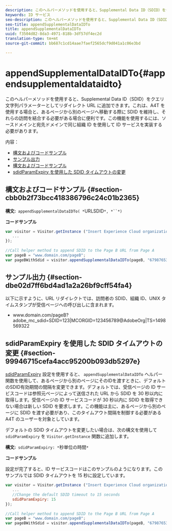 ```yaml
---
description: このヘルパーメソッドを使用すると、Supplemental Data ID（SDID）をクエリ文字列パラメーターとしてリダイレクト URL に追加できます。これは、A4T を使用する場合と、あるページから別のページへ移動する際に SDID を維持し、それらの訪問を結合する必要がある場合に便利です。この機能を使用するには、ソースドメインと宛先ドメインで同じ組織 ID を使用して ID サービスを実装する必要があります。
keywords: ID サービス
seo-description: このヘルパーメソッドを使用すると、Supplemental Data ID（SDID）をクエリ文字列パラメーターとしてリダイレクト URL に追加できます。これは、A4T を使用する場合と、あるページから別のページへ移動する際に SDID を維持し、それらの訪問を結合する必要がある場合に便利です。この機能を使用するには、ソースドメインと宛先ドメインで同じ組織 ID を使用して ID サービスを実装する必要があります。
seo-title: appendSupplementalDataIDTo
title: appendSupplementalDataIDTo
uuid: f3504d82-8da3-4971-818b-3df57df4ec2d
translation-type: tm+mt
source-git-commit: bb687c1cd14aae7faef2565dcf9d041a1c06e3bd

---
```



# appendSupplementalDataIDTo{#appendsupplementaldataidto}

このヘルパーメソッドを使用すると、Supplemental Data ID（SDID）をクエリ文字列パラメーターとしてリダイレクト URL に追加できます。これは、A4T を使用する場合と、あるページから別のページへ移動する際に SDID を維持し、それらの訪問を結合する必要がある場合に便利です。この機能を使用するには、ソースドメインと宛先ドメインで同じ組織 ID を使用して ID サービスを実装する必要があります。

内容：

<ul class="simplelist"> 
 <li> <a href="../../mcvid-library/mcvid-get-set/mcvid-appendsupplementaldataidto.md#section-cbb0b2f73bcc418386796c24c01b2365" format="dita" scope="local"> 構文およびコードサンプル </a> </li> 
 <li> <a href="../../mcvid-library/mcvid-get-set/mcvid-appendsupplementaldataidto.md#section-dbe02d7ff6bd4ad1a2a26bf9cff54fa4" format="dita" scope="local"> サンプル出力 </a> </li> 
 <li> <a href="../../mcvid-library/mcvid-get-set/mcvid-appendsupplementaldataidto.md#section-cbb0b2f73bcc418386796c24c01b2365" format="dita" scope="local"> 構文およびコードサンプル </a> </li> 
 <li> <a href="../../mcvid-library/mcvid-get-set/mcvid-appendsupplementaldataidto.md#section-99946715cefa4acc95200b093db5297e" format="dita" scope="local"> sdidParamExpiry を使用した SDID タイムアウトの変更 </a> </li> 
</ul>

## 構文およびコードサンプル {#section-cbb0b2f73bcc418386796c24c01b2365}

**構文:**` appendSupplementalDataIDTo( *`URLSDID`*, *``*)`

**コードサンプル**

```js
var visitor = Visitor.getInstance ("Insert Experience Cloud organization ID here",{ 
   ... 
}); 
 
//Call helper method to append SDID to the Page B URL from Page A 
var pageB = "www.domain.com/pageB"; 
var pageBWithSdid = visitor.appendSupplementalDataIDTo(pageB, "67987653465787219");
```

## サンプル出力 {#section-dbe02d7ff6bd4ad1a2a26bf9cff54fa4}

以下に示すように、URL リダイレクトでは、訪問者の SDID、組織 ID、UNIX タイムスタンプが受信ページへの呼び出しに含まれます。

<ul class="simplelist"> 
 <li> <span class="codeph"> www.domain.com/pageB?adobe_mc_sdid=SDID=123|MCORGID=123456789@AdobeOrg|TS=1498569322 </span> </li> 
</ul>

## sdidParamExpiry を使用した SDID タイムアウトの変更 {#section-99946715cefa4acc95200b093db5297e}

[sdidParamExpiry](../../mcvid-library/mcvid-function-vars/mcvid-sdidparamexpiry.md#reference-cef3fd03c43b4772b2422e220b40a458) 設定を使用すると、 `appendSupplementalDataIDTo` ヘルパー関数を使用して、あるページから別のページにそのIDを渡すときに、デフォルトのSDID有効期間の間隔を変更できます。デフォルトでは、受信ページの ID サービスコードは参照元ページによって送信された URL から SDID を 30 秒以内に取得します。受信ページの ID サービスコードが 30 秒以内に SDID を取得できない場合は新しい SDID を要求します。この機能は主に、あるページから別のページに SDID を渡す必要があり、このタイムアウト間隔を制御する必要がある A4T のユーザーを対象としています。

デフォルトの SDID タイムアウトを変更したい場合は、次の構文を使用して `sdidParamExpiry` を `Visitor.getInstance` 関数に追加します。

**構文:**` sdidParamExpiry: *`秒単位の時間`*`

**コードサンプル**

設定が完了すると、ID サービスコードはこのサンプルのようになります。このサンプルでは SDID タイムアウトを 15 秒に設定しています。

```js
var visitor = Visitor.getInstance ("Insert Experience Cloud organization ID here",{ 
   ... 
   //Change the default SDID timeout to 15 seconds 
   sdidParamExpiry: 15 
}); 
 
//Call helper method to append SDID to the Page B URL from Page A 
var pageB = "www.domain.com/pageB"; 
var pageBWithSdid = visitor.appendSupplementalDataIDTo(pageB, "67987653465787219"); 
```

